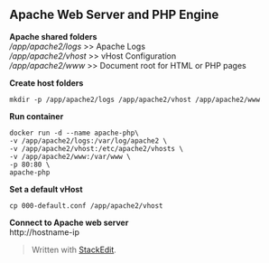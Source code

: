 

Apache Web Server and PHP Engine
--------------------------------
**Apache shared folders**  
*/app/apache2/logs*       >> Apache Logs  
*/app/apache2/vhost*     >> vHost Configuration  
*/app/apache2/www*	  >> Document root for HTML or PHP pages  


**Create host folders**

    mkdir -p /app/apache2/logs /app/apache2/vhost /app/apache2/www


**Run container**

    docker run -d --name apache-php\
    -v /app/apache2/logs:/var/log/apache2 \
    -v /app/apache2/vhost:/etc/apache2/vhosts \
    -v /app/apache2/www:/var/www \
    -p 80:80 \
    apache-php


**Set a default vHost**

    cp 000-default.conf /app/apache2/vhost


**Connect to Apache web server**  
http://hostname-ip

> Written with [StackEdit](https://stackedit.io/).